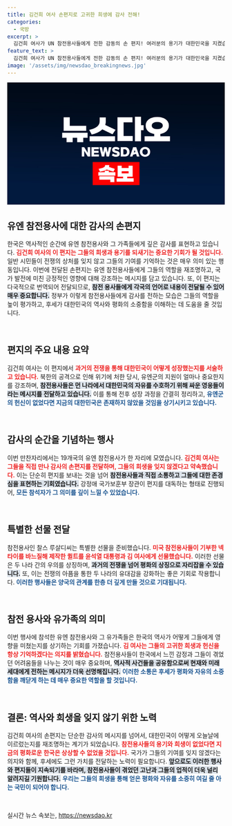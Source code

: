```yaml
---
title: 김건희 여사 손편지로 고귀한 희생에 감사 전해!
categories:
  - 국방
excerpt: >
  김건희 여사가 UN 참전용사들에게 전한 감동의 손 편지! 여러분의 용기가 대한민국을 지켰습니다라는 메시지 속에 담긴 감사와 존경, 그 진심을 확인하세요!
feature_text: >
  김건희 여사가 UN 참전용사들에게 전한 감동의 손 편지! 여러분의 용기가 대한민국을 지켰습니다라는 메시지 속에 담긴 감사와 존경, 그 진심을 확인하세요!
image: '/assets/img/newsdao_breakingnews.jpg'
---
```


<p><img src="/assets/img/newsdao_breakingnews.jpg" alt="implanttips 속보" /></p>

<h2 data-ke-size="size26">유엔 참전용사에 대한 감사의 손편지</h2>

<p data-ke-size="size16">한국은 역사적인 순간에 유엔 참전용사와 그 가족들에게 깊은 감사를 표현하고 있습니다. <b><span style="color: #ee2323;">김건희 여사의 이 편지는 그들의 희생과 용기를 되새기는 중요한 기회가 될 것입니다.</span></b> 일반 시민들이 전쟁의 상처를 잊지 않고 그들의 기여를 기억하는 것은 매우 의미 있는 행동입니다. 이번에 전달된 손편지는 유엔 참전용사들에게 그들의 역할을 재조명하고, 국가 발전에 미친 긍정적인 영향에 대해 강조하는 메시지를 담고 있습니다. 또, 이 편지는 다국적으로 번역되어 전달되므로, <b><span style="background-color: #21538527;">참전 용사들에게 각국의 언어로 내용이 전달될 수 있어 매우 중요합니다.</span></b> 정부가 이렇게 참전용사들에게 감사를 전하는 모습은 그들의 역할을 높이 평가하고, 후세가 대한민국의 역사와 평화의 소중함을 이해하는 데 도움을 줄 것입니다.</p>

<p data-ke-size="size16">&nbsp;</p>

<h2 data-ke-size="size26">편지의 주요 내용 요약</h2>

<p data-ke-size="size16">김건희 여사는 이 편지에서 <b><span style="color: #ee2323;">과거의 전쟁을 통해 대한민국이 어떻게 성장했는지를 서술하고 있습니다.</span></b> 북한의 공격으로 인해 위기에 처한 당시, 유엔군의 지원이 얼마나 중요한지를 강조하며, <b><span style="background-color: #21538527;">참전용사들은 먼 나라에서 대한민국의 자유를 수호하기 위해 싸운 영웅들이라는 메시지를 전달하고 있습니다.</span></b> 이를 통해 전후 성장 과정을 간결히 정리하고, <b><span style="color: #1a5490;">유엔군의 헌신이 없었다면 지금의 대한민국은 존재하지 않았을 것임을 상기시키고 있습니다.</span></b></p>

<p data-ke-size="size16">&nbsp;</p>

<h2 data-ke-size="size26">감사의 순간을 기념하는 행사</h2>

<p data-ke-size="size16">이번 만찬자리에서는 19개국의 유엔 참전용사가 한 자리에 모였습니다. <b><span style="color: #ee2323;">김건희 여사는 그들을 직접 만나 감사의 손편지를 전달하며, 그들의 희생을 잊지 않겠다고 약속했습니다.</span></b> 이는 단순히 편지를 보내는 것을 넘어 <b><span style="background-color: #21538527;">참전용사들과 직접 소통하고 그들에 대한 존경심을 표현하는 기회였습니다.</span></b> 강정애 국가보훈부 장관이 편지를 대독하는 형태로 진행되어, <b><span style="color: #1a5490;">모든 참석자가 그 의미를 깊이 느낄 수 있었습니다.</span></b></p>

<p data-ke-size="size16">&nbsp;</p>

<h2 data-ke-size="size26">특별한 선물 전달</h2>

<p data-ke-size="size16">참전용사인 찰스 루살디씨는 특별한 선물을 준비했습니다. <b><span style="color: #ee2323;">미국 참전용사들이 기부한 넥타이를 바느질해 제작한 퀼트를 윤석열 대통령과 김 여사에게 선물했습니다.</span></b> 이러한 선물은 두 나라 간의 우의를 상징하며, <b><span style="background-color: #21538527;">과거의 전쟁을 넘어 평화의 상징으로 자리잡을 수 있습니다.</span></b> 또, 이는 전쟁의 아픔을 통한 두 나라의 유대감을 강화하는 좋은 기회로 작용합니다. <b><span style="color: #1a5490;">이러한 행사들은 양국의 관계를 한층 더 깊게 만들 것으로 기대됩니다.</span></b></p>

<p data-ke-size="size16">&nbsp;</p>

<h2 data-ke-size="size26">참전 용사와 유가족의 의미</h2>

<p data-ke-size="size16">이번 행사에 참석한 유엔 참전용사와 그 유가족들은 한국의 역사가 어떻게 그들에게 영향을 미쳤는지를 상기하는 기회를 가졌습니다. <b><span style="color: #ee2323;">김 여사는 그들의 고귀한 희생과 헌신을 항상 기억하겠다는 의지를 밝혔습니다.</span></b> 참전용사들이 한국에서 느낀 감정과 그들이 겪었던 어려움들을 나누는 것이 매우 중요하며, <b><span style="background-color: #21538527;">역사적 사건들을 공유함으로써 현재와 미래 세대에게 전하는 메시지가 더욱 선명해집니다.</span></b> <b><span style="color: #1a5490;">이러한 소통은 후세가 평화와 자유의 소중함을 깨닫게 하는 데 매우 중요한 역할을 할 것입니다.</span></b></p>

<p data-ke-size="size16">&nbsp;</p>

<h2 data-ke-size="size26">결론: 역사와 희생을 잊지 않기 위한 노력</h2>

<p data-ke-size="size16">김건희 여사의 손편지는 단순한 감사의 메시지를 넘어서, 대한민국이 어떻게 오늘날에 이르렀는지를 재조명하는 계기가 되었습니다. <b><span style="color: #ee2323;">참전용사들의 용기와 희생이 없었다면 지금의 평화로운 한국은 상상할 수 없었을 것입니다.</span></b> 국가가 그들의 기여를 잊지 않겠다는 의지와 함께, 후세에도 그런 가치를 전달하는 노력이 필요합니다. <b><span style="background-color: #21538527;">앞으로도 이러한 행사와 편지들이 지속되기를 바라며, 참전용사들이 겪었던 고난과 그들의 업적이 더욱 널리 알려지길 기원합니다.</span></b> <b><span style="color: #1a5490;">우리는 그들의 희생을 통해 얻은 평화와 자유를 소중히 여길 줄 아는 국민이 되어야 합니다.</span></b></p>

<p data-ke-size="size16">&nbsp;</p>
실시간 뉴스 속보는, <a href="https://newsdao.kr" rel="dofollow">https://newsdao.kr</a>


